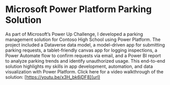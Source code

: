 # Microsoft Power Platform Parking Solution
As part of Microsoft’s Power Up Challenge, I developed a parking management solution for Contoso High School using Power Platform. The project included a Dataverse data model, a model-driven app for submitting parking requests, a tablet-friendly canvas app for logging inspections, a Power Automate flow to confirm requests via email, and a Power BI report to analyze parking trends and identify unauthorized usage. This end-to-end solution highlights my skills in app development, automation, and data visualization with Power Platform.
Click here for a video walkthrough of the solution: [https://youtu.be/x3H_bk6jDF8](url)
